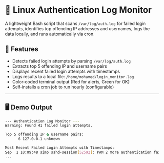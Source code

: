 # 🔐 Linux Authentication Log Monitor

A lightweight Bash script that scans `/var/log/auth.log` for failed login attempts, identifies top offending IP addresses and usernames, logs the data locally, and runs automatically via cron.

## 📌 Features

- Detects failed login attempts by parsing `/var/log/auth.log`
- Extracts top 5 offending IP and username pairs
- Displays recent failed login attempts with timestamps
- Logs results to a local file: `/home/mohamed/login_monitor.log`
- Color-coded terminal output (Red for alerts, Green for OK)
- Self-installs a cron job to run hourly (configurable)

---

## 🖥️ Demo Output

```bash
--- Authentication Log Monitor ---
Warning: Found 41 failed login attempts.

Top 5 offending IP & username pairs:
      6 127.0.0.1 unknown

Most Recent Failed Login Attempts with Timestamps:
Sep  1 10:09:48 simo sshd-session[52592]: PAM 2 more authentication failures; rhost=127.0.0.1
...
